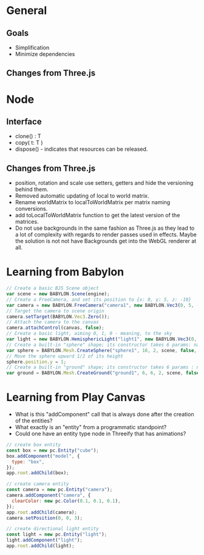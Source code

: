 # General

## Goals

- Simplification
- Minimize dependencies

## Changes from Three.js

# Node

## Interface

- clone() : T
- copy( t: T )
- dispose() - indicates that resources can be released.

## Changes from Three.js

- position, rotation and scale use setters, getters and hide the versioning behind them.
- Removed automatic updating of local to world matrix.
- Rename worldMatrix to localToWorldMatrix per matrix naming conversions.
- add toLocalToWorldMatrix function to get the latest version of the matrices.
- Do not use backgrounds in the same fashion as Three.js as they lead to a lot of complexity with regards to render passes used in effects. Maybe the solution is not not have Backgrounds get into the WebGL renderer at all.

# Learning from Babylon

```javascript
// Create a basic BJS Scene object
var scene = new BABYLON.Scene(engine);
// Create a FreeCamera, and set its position to {x: 0, y: 5, z: -10}
var camera = new BABYLON.FreeCamera("camera1", new BABYLON.Vec3(0, 5, -10), scene);
// Target the camera to scene origin
camera.setTarget(BABYLON.Vec3.Zero());
// Attach the camera to the canvas
camera.attachControl(canvas, false);
// Create a basic light, aiming 0, 1, 0 - meaning, to the sky
var light = new BABYLON.HemisphericLight("light1", new BABYLON.Vec3(0, 1, 0), scene);
// Create a built-in "sphere" shape; its constructor takes 6 params: name, segment, diameter, scene, updatable, sideOrientation
var sphere = BABYLON.Mesh.CreateSphere("sphere1", 16, 2, scene, false, BABYLON.Mesh.FRONTSIDE);
// Move the sphere upward 1/2 of its height
sphere.position.y = 1;
// Create a built-in "ground" shape; its constructor takes 6 params : name, width, height, subdivision, scene, updatable
var ground = BABYLON.Mesh.CreateGround("ground1", 6, 6, 2, scene, false);
```

# Learning from Play Canvas

- What is this "addComponent" call that is always done after the creation of the entities?
- What exactly is an "entity" from a programmatic standpoint?
- Could one have an entity type node in Threeify that has animations?

```javascript
// create box entity
const box = new pc.Entity("cube");
box.addComponent("model", {
  type: "box",
});
app.root.addChild(box);

// create camera entity
const camera = new pc.Entity("camera");
camera.addComponent("camera", {
  clearColor: new pc.Color(0.1, 0.1, 0.1),
});
app.root.addChild(camera);
camera.setPosition(0, 0, 3);

// create directional light entity
const light = new pc.Entity("light");
light.addComponent("light");
app.root.addChild(light);
```
